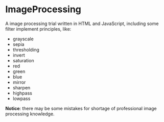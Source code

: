 # ImageProcessing
A image processing trial written in HTML and JavaScript, 
including some filter implement principles, like:
* grayscale
* sepia
* thresholding
* invert
* saturation
* red
* green
* blue
* mirror
* sharpen
* highpass
* lowpass 

__Notice__: there may be some mistakes for shortage of professional image processing knowledge.
